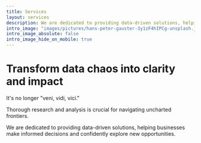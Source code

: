 ```yaml
---
title: Services
layout: services
description: We are dedicated to providing data-driven solutions, helping businesses make informed decisions and confidently explore new opportunities.
intro_image: "images/pictures/hans-peter-gauster-3y1zF4hIPCg-unsplash.jpg"
intro_image_absolute: false
intro_image_hide_on_mobile: true
---
```


# Transform data chaos into clarity and impact

It's no longer "veni, vidi, vici."

Thorough research and analysis is crucial for navigating uncharted frontiers. 

We are dedicated to providing data-driven solutions, helping businesses make informed decisions and confidently explore new opportunities.
